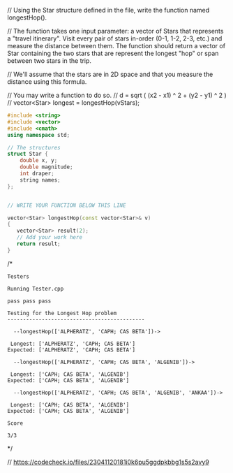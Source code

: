// Using the Star structure defined in the file, write the function named longestHop().

// The function takes one input parameter: a vector of Stars that represents a "travel itinerary". Visit every pair of stars in-order (0-1, 1-2, 2-3, etc.) and measure the distance between them. The function should return a vector of Star containing the two stars that are represent the longest "hop" or span between two stars in the trip.

// We'll assume that the stars are in 2D space and that you measure the distance using this formula.

// You may write a function to do so.
// d = sqrt ( (x2 - x1) ^ 2 + (y2 - y1) ^ 2 )
// vector\<Star\> longest = longestHop(vStars);

```cpp
#include <string>
#include <vector>
#include <cmath>
using namespace std;

// The structures
struct Star {
    double x, y;
    double magnitude;
    int draper;
    string names;
};


// WRITE YOUR FUNCTION BELOW THIS LINE

vector<Star> longestHop(const vector<Star>& v)
{
   vector<Star> result(2);
   // Add your work here
   return result;
}
```

/*
```text
Testers

Running Tester.cpp

pass pass pass

Testing for the Longest Hop problem
--------------------------------------------

  --longestHop(['ALPHERATZ', 'CAPH; CAS BETA'])->

 Longest: ['ALPHERATZ', 'CAPH; CAS BETA']
Expected: ['ALPHERATZ', 'CAPH; CAS BETA']

  --longestHop(['ALPHERATZ', 'CAPH; CAS BETA', 'ALGENIB'])->

 Longest: ['CAPH; CAS BETA', 'ALGENIB']
Expected: ['CAPH; CAS BETA', 'ALGENIB']

  --longestHop(['ALPHERATZ', 'CAPH; CAS BETA', 'ALGENIB', 'ANKAA'])->

 Longest: ['CAPH; CAS BETA', 'ALGENIB']
Expected: ['CAPH; CAS BETA', 'ALGENIB']

Score

3/3
```
\*/

// https://codecheck.io/files/23041120181i0k6pu5ggdpkbbg1s5s2avy9